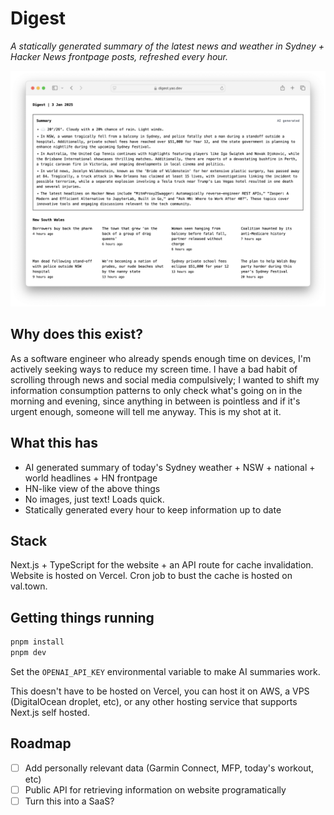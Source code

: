 # Digest

_A statically generated summary of the latest news and weather in Sydney + Hacker News frontpage posts, refreshed every hour._

![Screenshot of Digest](/screenshot.png)

## Why does this exist?

As a software engineer who already spends enough time on devices, I'm actively seeking ways to reduce my screen time. I have a bad habit of scrolling through news and social media compulsively; I wanted to shift my information consumption patterns to only check what's going on in the morning and evening, since anything in between is pointless and if it's urgent enough, someone will tell me anyway. This is my shot at it.

## What this has

- AI generated summary of today's Sydney weather + NSW + national + world headlines + HN frontpage
- HN-like view of the above things
- No images, just text! Loads quick.
- Statically generated every hour to keep information up to date

## Stack

Next.js + TypeScript for the website + an API route for cache invalidation. Website is hosted on Vercel. Cron job to bust the cache is hosted on val.town.

## Getting things running

```bash
pnpm install
pnpm dev
```

Set the `OPENAI_API_KEY` environmental variable to make AI summaries work.

This doesn't have to be hosted on Vercel, you can host it on AWS, a VPS (DigitalOcean droplet, etc), or any other hosting service that supports Next.js self hosted.

## Roadmap

- [ ] Add personally relevant data (Garmin Connect, MFP, today's workout, etc)
- [ ] Public API for retrieving information on website programatically
- [ ] Turn this into a SaaS?
